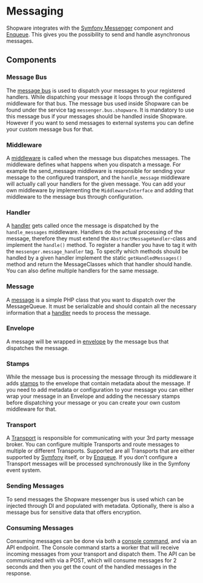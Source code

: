 # Messaging

Shopware integrates with the [Symfony Messenger](https://symfony.com/doc/current/components/messenger.html) component and [Enqueue](https://enqueue.forma-pro.com/). This gives you the possibility to send and handle asynchronous messages.

## Components

### Message Bus

The [message bus](https://symfony.com/doc/current/components/messenger.html#bus) is used to dispatch your messages to your registered handlers. While dispatching your message it loops through the configured middleware for that bus. The message bus used inside Shopware can be found under the service tag `messenger.bus.shopware`. It is mandatory to use this message bus if your messages should be handled inside Shopware. However if you want to send messages to external systems you can define your custom message bus for that.

### Middleware

A [middleware](https://symfony.com/doc/current/messenger.html#middleware) is called when the message bus dispatches messages. The middleware defines what happens when you dispatch a message. For example the send\_message middleware is responsible for sending your message to the configured transport, and the `handle_message` middleware will actually call your handlers for the given message. You can add your own middleware by implementing the `MiddlewareInterface` and adding that middleware to the message bus through configuration.

### Handler

A [handler](https://symfony.com/doc/current/messenger.html#registering-handlers) gets called once the message is dispatched by the `handle_messages` middleware. Handlers do the actual processing of the message, therefore they must extend the `AbstractMessageHandler`-class and implement the `handle()` method. To register a handler you have to tag it with the `messenger.message_handler` tag. To specify which methods should be handled by a given handler implement the static `getHandledMessages()` method and return the MessageClasses which that handler should handle. You can also define multiple handlers for the same message.

### Message

A [message](https://symfony.com/doc/current/messenger.html#message) is a simple PHP class that you want to dispatch over the MessageQueue. It must be serializable and should contain all the necessary information that a [handler](messaging#handler) needs to process the message.

### Envelope

A message will be wrapped in [envelope](https://symfony.com/doc/current/components/messenger.html#adding-metadata-to-messages-envelopes) by the message bus that dispatches the message.

### Stamps

While the message bus is processing the message through its middleware it adds [stamps](https://symfony.com/doc/current/components/messenger.html#adding-metadata-to-messages-envelopes) to the envelope that contain metadata about the message. If you need to add metadata or configuration to your message you can either wrap your message in an Envelope and adding the necessary stamps before dispatching your message or you can create your own custom middleware for that.

### Transport

A [Transport](https://symfony.com/doc/current/messenger.html#transports) is responsible for communicating with your 3rd party message broker. You can configure multiple Transports and route messages to multiple or different Transports. Supported are all Transports that are either supported by [Symfony](https://symfony.com/doc/current/messenger.html#transports) itself, or by [Enqueue](https://github.com/php-enqueue/enqueue-dev/tree/master/docs/transport). If you don't configure a Transport messages will be processed synchronously like in the Symfony event system.

### Sending Messages

To send messages the Shopware messenger bus is used which can be injected through DI and populated with metadata. Optionally, there is also a message bus for sensitive data that offers encryption.

### Consuming Messages

Consuming messages can be done via both a [console command](../../guides/hosting/infrastructure/message-queue#cli-worker), and via an API endpoint. The Console command starts a worker that will receive incoming messages from your transport and dispatch them. The API can be communicated with via a POST, which will consume messages for 2 seconds and then you get the count of the handled messages in the response.
